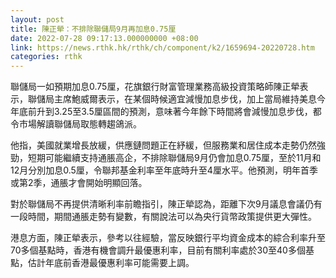 ```yaml
---
layout: post
title: 陳正犖：不排除聯儲局9月再加息0.75厘
date: 2022-07-28 09:17:13.000000000 +08:00
link: https://news.rthk.hk/rthk/ch/component/k2/1659694-20220728.htm
categories: rthk
---
```


聯儲局一如預期加息0.75厘，花旗銀行財富管理業務高級投資策略師陳正犖表示，聯儲局主席鮑威爾表示，在某個時候適宜減慢加息步伐，加上當局維持美息今年底前升到3.25至3.5厘區間的預測，意味著今年餘下時間將會減慢加息步伐，都令市場解讀聯儲局取態轉趨鴿派。

他指，美國就業增長放緩，供應鏈問題正在紓緩，但服務業和居住成本走勢仍然強勁，短期可能繼續支持通脹高企，不排除聯儲局9月仍會加息0.75厘，至於11月和12月分別加息0.5厘，令聯邦基金利率至年底時升至4厘水平。他預測，明年首季或第2季，通脹才會開始明顯回落。

對於聯儲局不再提供清晰利率前瞻指引，陳正犖認為，距離下次9月議息會議仍有一段時間，期間通脹走勢有變數，有關說法可以為央行貨幣政策提供更大彈性。

港息方面，陳正犖表示，參考以往經驗，當反映銀行平均資金成本的綜合利率升至70多個基點時，香港有機會調升最優惠利率，目前有關利率處於30至40多個基點，估計年底前香港最優惠利率可能需要上調。
